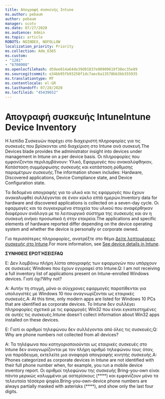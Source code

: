 ```yaml
---
title: Απογραφή συσκευής Intune
ms.author: pebaum
author: pebaum
manager: scotv
ms.date: 07/27/2020
ms.audience: Admin
ms.topic: article
ROBOTS: NOINDEX, NOFOLLOW
localization_priority: Priority
ms.collection: Adm_O365
ms.custom:
- "1281"
- "6700008"
ms.openlocfilehash: d59ee014a64de39d01837e90909619f30ec35e89
ms.sourcegitcommit: e34bb95fb93250f1dc7aec6a13578bb3bb355935
ms.translationtype: MT
ms.contentlocale: el-GR
ms.lasthandoff: 07/28/2020
ms.locfileid: "45439652"
---
```

# <a name="intune-device-inventory"></a><span data-ttu-id="d3d9d-102">Απογραφή συσκευής Intune</span><span class="sxs-lookup"><span data-stu-id="d3d9d-102">Intune Device Inventory</span></span>

<span data-ttu-id="d3d9d-103">Η λεπίδα Συσκευών παρέχει στο διαχειριστή πληροφορίες για τις συσκευές που βρίσκονται υπό διαχείριση στο Intune ανά συσκευή.</span><span class="sxs-lookup"><span data-stu-id="d3d9d-103">The Devices blade provides the administrator insight into devices under management in Intune on a per device basis.</span></span> <span data-ttu-id="d3d9d-104">Οι πληροφορίες που εμφανίζονται περιλαμβάνουν: Υλικό, Εφαρμογές που ανακαλύφθηκαν, Κατάσταση συμμόρφωσης συσκευής και κατάσταση ρύθμισης παραμέτρων συσκευής.</span><span class="sxs-lookup"><span data-stu-id="d3d9d-104">The information shown includes: Hardware, Discovered applications, Device Compliance state, and Device Configuration state.</span></span>

<span data-ttu-id="d3d9d-105">Τα δεδομένα απογραφής για το υλικό και τις εφαρμογές που έχουν ανακαλυφθεί συλλέγονται σε έναν κύκλο επτά ημερών.</span><span class="sxs-lookup"><span data-stu-id="d3d9d-105">Inventory data for hardware and discovered applications is collected on a seven-day cycle.</span></span> <span data-ttu-id="d3d9d-106">Οι εφαρμογές και τα συγκεκριμένα στοιχεία του υλικού που αναφέρθηκαν διαφέρουν ανάλογα με το λειτουργικό σύστημα της συσκευής και αν η συσκευή ανήκει προσωπικά ή στην εταιρεία.</span><span class="sxs-lookup"><span data-stu-id="d3d9d-106">The applications and specific elements of hardware reported differ depending on the device operating system and whether the device is personally or corporate owned.</span></span>

<span data-ttu-id="d3d9d-107">Για περισσότερες πληροφορίες, ανατρέξτε στο θέμα [Δείτε λεπτομέρειες συσκευής στο Intune](https://docs.microsoft.com/intune/device-inventory).</span><span class="sxs-lookup"><span data-stu-id="d3d9d-107">For more information, see [See device details in Intune](https://docs.microsoft.com/intune/device-inventory).</span></span>

<span data-ttu-id="d3d9d-108">**ΣΥΝΗΘΕΙΣ ΕΡΩΤΉΣΕΙΣ**</span><span class="sxs-lookup"><span data-stu-id="d3d9d-108">**FAQ**</span></span>

<span data-ttu-id="d3d9d-109">Ε: Δεν λαμβάνω πλήρη λίστα απογραφής των εφαρμογών που υπάρχουν σε συσκευές Windows που έχουν εγγραφεί στο Intune.</span><span class="sxs-lookup"><span data-stu-id="d3d9d-109">Q: I am not receiving a full inventory list of applications present on Intune-enrolled Windows devices.</span></span> <span data-ttu-id="d3d9d-110">Γιατί όχι?</span><span class="sxs-lookup"><span data-stu-id="d3d9d-110">Why not?</span></span>

<span data-ttu-id="d3d9d-111">Α: Αυτήν τη στιγμή, μόνο οι σύγχρονες εφαρμογές παρατίθενται για υπολογιστές με Windows 10 που αναγνωρίζονται ως εταιρικές συσκευές.</span><span class="sxs-lookup"><span data-stu-id="d3d9d-111">A: At this time, only modern apps are listed for Windows 10 PCs that are identified as corporate devices.</span></span> <span data-ttu-id="d3d9d-112">Το Intune δεν συλλέγει πληροφορίες σχετικά με τις εφαρμογές Win32 που είναι εγκατεστημένες σε αυτές τις συσκευές.</span><span class="sxs-lookup"><span data-stu-id="d3d9d-112">Intune doesn't collect information about Win32 apps installed on these devices.</span></span>

<span data-ttu-id="d3d9d-113">Ε: Γιατί οι αριθμοί τηλεφώνου δεν συλλέγονται από όλες τις συσκευές;</span><span class="sxs-lookup"><span data-stu-id="d3d9d-113">Q: Why are phone numbers not collected from all devices?</span></span>

<span data-ttu-id="d3d9d-114">Α: Τα τηλέφωνα που κατηγοριοποιούνται ως εταιρικές συσκευές στο Intune δεν αναγνωρίζονται με τον πλήρη αριθμό τηλεφώνου τους όταν, για παράδειγμα, εκτελείτε μια αναφορά απογραφής κινητής συσκευής.</span><span class="sxs-lookup"><span data-stu-id="d3d9d-114">A: Phones categorized as corporate devices in Intune are not identified with their full phone number when, for example, you run a mobile device inventory report.</span></span> <span data-ttu-id="d3d9d-115">Οι αριθμοί τηλεφώνου της συσκευής Bring-you-own είναι πάντα μερικώς καλυμμένοι με αστερίσκους (\*\*\*\*) και εμφανίζουν μόνο τα τελευταία τέσσερα ψηφία.</span><span class="sxs-lookup"><span data-stu-id="d3d9d-115">Bring-you-own-device phone numbers are always partially masked with asterisks (\*\*\*\*), and show only the last four digits.</span></span>